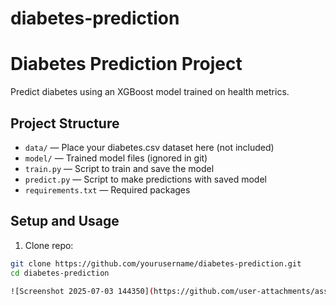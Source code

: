 # diabetes-prediction
# Diabetes Prediction Project

Predict diabetes using an XGBoost model trained on health metrics.

## Project Structure
- `data/` — Place your diabetes.csv dataset here (not included)
- `model/` — Trained model files (ignored in git)
- `train.py` — Script to train and save the model
- `predict.py` — Script to make predictions with saved model
- `requirements.txt` — Required packages

## Setup and Usage

1. Clone repo:

```bash
git clone https://github.com/yourusername/diabetes-prediction.git
cd diabetes-prediction

![Screenshot 2025-07-03 144350](https://github.com/user-attachments/assets/d41249c0-8835-4701-bf82-54b15fb42216)
